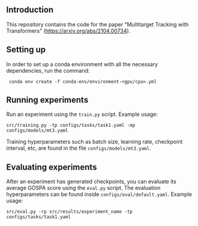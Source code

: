 ## Introduction
This repository contains the code for the paper "Multitarget Tracking with Transformers" (https://arxiv.org/abs/2104.00734).



## Setting up
In order to set up a conda environment with all the necessary dependencies, run the command:
  ```
   conda env create -f conda-env/environment-<gpu/cpu>.yml
  ```





## Running experiments

Run an experiment using the `train.py` script. Example usage:

```
src/training.py -tp configs/tasks/task1.yaml -mp configs/models/mt3.yaml
```

Training hyperparameters such as batch size, learning rate, checkpoint interval, etc, are found in the file `configs/models/mt3.yaml`. 



## Evaluating experiments

After an experiment has generated checkpoints, you can evaluate its average GOSPA score using the `eval.py` script. The evaluation hyperparameters can be found inside `configs/eval/default.yaml`. Example usage: 

```
src/eval.py -rp src/results/experiment_name -tp configs/tasks/task1.yaml
```

